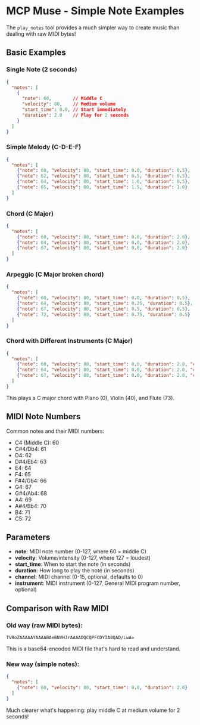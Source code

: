 # MCP Muse - Simple Note Examples

The `play_notes` tool provides a much simpler way to create music than dealing with raw MIDI bytes!

## Basic Examples

### Single Note (2 seconds)
```json
{
  "notes": [
    {
      "note": 60,        // Middle C
      "velocity": 80,    // Medium volume
      "start_time": 0.0, // Start immediately
      "duration": 2.0    // Play for 2 seconds
    }
  ]
}
```

### Simple Melody (C-D-E-F)
```json
{
  "notes": [
    {"note": 60, "velocity": 80, "start_time": 0.0, "duration": 0.5},  // C
    {"note": 62, "velocity": 80, "start_time": 0.5, "duration": 0.5},  // D
    {"note": 64, "velocity": 80, "start_time": 1.0, "duration": 0.5},  // E
    {"note": 65, "velocity": 80, "start_time": 1.5, "duration": 1.0}   // F (longer)
  ]
}
```

### Chord (C Major)
```json
{
  "notes": [
    {"note": 60, "velocity": 80, "start_time": 0.0, "duration": 2.0},  // C
    {"note": 64, "velocity": 80, "start_time": 0.0, "duration": 2.0},  // E
    {"note": 67, "velocity": 80, "start_time": 0.0, "duration": 2.0}   // G
  ]
}
```

### Arpeggio (C Major broken chord)
```json
{
  "notes": [
    {"note": 60, "velocity": 80, "start_time": 0.0, "duration": 0.5},   // C
    {"note": 64, "velocity": 80, "start_time": 0.25, "duration": 0.5},  // E
    {"note": 67, "velocity": 80, "start_time": 0.5, "duration": 0.5},   // G
    {"note": 72, "velocity": 80, "start_time": 0.75, "duration": 0.5}   // C (octave)
  ]
}
```

### Chord with Different Instruments (C Major)
```json
{
  "notes": [
    {"note": 60, "velocity": 80, "start_time": 0.0, "duration": 2.0, "channel": 0, "instrument": 0},
    {"note": 64, "velocity": 80, "start_time": 0.0, "duration": 2.0, "channel": 1, "instrument": 40},
    {"note": 67, "velocity": 80, "start_time": 0.0, "duration": 2.0, "channel": 2, "instrument": 73}
  ]
}
```

This plays a C major chord with Piano (0), Violin (40), and Flute (73).

## MIDI Note Numbers

Common notes and their MIDI numbers:
- C4 (Middle C): 60
- C#4/Db4: 61
- D4: 62
- D#4/Eb4: 63
- E4: 64
- F4: 65
- F#4/Gb4: 66
- G4: 67
- G#4/Ab4: 68
- A4: 69
- A#4/Bb4: 70
- B4: 71
- C5: 72

## Parameters

- **note**: MIDI note number (0-127, where 60 = middle C)
- **velocity**: Volume/intensity (0-127, where 127 = loudest)
- **start_time**: When to start the note (in seconds)
- **duration**: How long to play the note (in seconds)
- **channel**: MIDI channel (0-15, optional, defaults to 0)
- **instrument**: MIDI instrument (0-127, General MIDI program number, optional)

## Comparison with Raw MIDI

### Old way (raw MIDI bytes):
```
TVRoZAAAAAYAAAABAeBNVHJrAAAADQCQPFCDYIA8QAD/LwA=
```
This is a base64-encoded MIDI file that's hard to read and understand.

### New way (simple notes):
```json
{
  "notes": [
    {"note": 60, "velocity": 80, "start_time": 0.0, "duration": 2.0}
  ]
}
```
Much clearer what's happening: play middle C at medium volume for 2 seconds! 